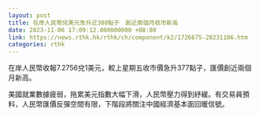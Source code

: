 ```yaml
---
layout: post
title: 在岸人民幣兌美元急升近380點子　創近兩個月收市新高
date: 2023-11-06 17:09:12.000000000 +08:00
link: https://news.rthk.hk/rthk/ch/component/k2/1726675-20231106.htm
categories: rthk
---
```


在岸人民幣收報7.2756兌1美元，較上星期五收市價急升377點子，匯價創近兩個月新高。

美國就業數據疲弱，拖累美元指數大幅下滑，人民幣壓力得到紓緩。有交易員預料，人民幣匯價反彈空間有限，下階段將關注中國經濟基本面回暖信號。
